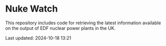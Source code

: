 # Nuke Watch

This repository includes code for retrieving the latest information available on the output of EDF nuclear power plants in the UK.

Last updated: 2024-10-18 13:21